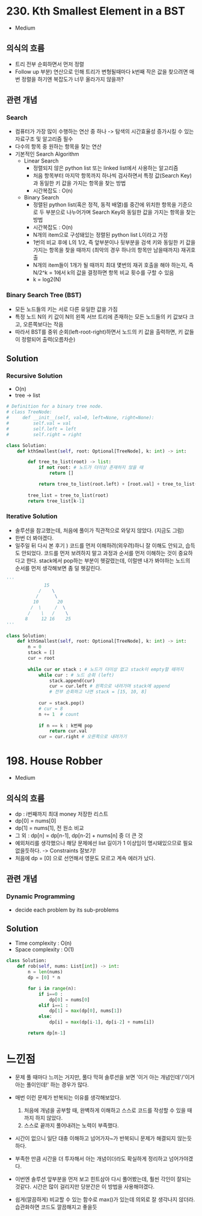 # 230. Kth Smallest Element in a BST
- Medium

## 의식의 흐름
- 트리 전부 순회하면서 먼저 정렬
- Follow up 부분) 연산으로 인해 트리가 변형될때마다 k번째 작은 값을 찾으려면 매번 정렬을 하기엔 복잡도가 너무 올라가지 않을까?

## 관련 개념
### Search
- 컴퓨터가 가장 많이 수행하는 연산 중 하나 -> 탐색의 시간효율성 증가시킬 수 있는 자료구조 및 알고리즘 필수
- 다수의 항목 중 원하는 항목을 찾는 연산
- 기본적인 Search Algorithm
  - Linear Search
    - 정렬되지 않은 python list 또는 linked list에서 사용하는 알고리즘
    - 처음 항목부터 마지막 항목까지 하나씩 검사하면서 특정 값(Search Key)과 동일한 키 값을 가지는 항목을 찾는 방법
    - 시간복잡도 : O(n)
  - Binary Search
    - 정렬된 python list(혹은 정적, 동적 배열)를 중간에 위치한 항목을 기준으로 두 부분으로 나누어가며 Search Key와 동일한 값을 가지는 항목을 찾는 방법
    - 시간복잡도 : O(n)
    - N개의 item으로 구성돼있는 정렬된 python list L이라고 가정
    - 1번의 비교 후에 L의 1/2, 즉 앞부분이나 뒷부분을 검색 키와 동일한 키 값을 가지는 항목을 찾을 때까지 (최악의 경우 하나의 항목만 남을때까지) 재귀호출
    - N개의 item들이 1개가 될 때까지 최대 몇번의 재귀 호출을 해야 하는지, 즉 N/2^k = 1에서 k의 값을 결정하면 항목 비교 횟수를 구할 수 있음
    - k = log2(N)
 
### Binary Search Tree (BST)
- 모든 노드들의 키는 서로 다른 유일한 값을 가짐
- 특정 노드 N의 키 값이 N의 왼쪽 서브 트리에 존재하는 모든 노드들의 키 값보다 크고, 오른쪽보다는 작음
- 따라서 BST를 중위 순회(left-root-right)하면서 노드의 키 값을 출력하면, 키 값들이 정렬되어 출력(오름차순)

## Solution
### Recursive Solution
- O(n)
- tree -> list

```python
# Definition for a binary tree node.
# class TreeNode:
#     def __init__(self, val=0, left=None, right=None):
#         self.val = val
#         self.left = left
#         self.right = right

class Solution:
    def kthSmallest(self, root: Optional[TreeNode], k: int) -> int:

        def tree_to_list(root) -> list:
            if not root: # 노드가 더이상 존재하지 않을 때
                return []

            return tree_to_list(root.left) + [root.val] + tree_to_list(root.right)
        
        tree_list = tree_to_list(root)
        return tree_list[k-1]
```

### Iterative Solution
- 솔루션을 참고했는데, 처음에 풀이가 직관적으로 와닿지 않았다. (지금도 그럼)
- 한번 더 봐야겠다.
- 일주일 뒤 다시 본 후기 ) 코드를 먼저 이해하려(외우려)하니 잘 이해도 안되고, 습득도 안되었다. 코드를 먼저 보려하지 말고 과정과 순서를 먼저 이해하는 것이 중요하다고 한다. stack에서 pop하는 부분이 헷갈렸는데, 이럴땐 내가 봐야하는 노드의 순서를 먼저 생각해보면 좀 덜 헷갈린다.

```python
'''
              15
            /    \
           /      \
          10       20
         /  \     /  \
        /    \   /    \
       8     12 16    25
'''
       
class Solution:
    def kthSmallest(self, root: Optional[TreeNode], k: int) -> int:
        n = 0
        stack = []
        cur = root
        
        while cur or stack : # 노드가 더이상 없고 stack이 empty할 때까지
            while cur : # 노드 순회 (left)
                stack.append(cur)
                cur = cur.left # 왼쪽으로 내려가며 stack에 append
                # 전부 순회하고 나면 stack = [15, 10, 8]
                
            cur = stack.pop()
            # cur = 8
            n += 1  # count
            
            if n == k : k번째 pop
                return cur.val
            cur = cur.right # 오른쪽으로 내려가기
```


# 198. House Robber
- Medium

## 의식의 흐름
- dp : i번째까지 최대 money 저장한 리스트
- dp[0] = nums[0]
- dp[1] = nums[1], 전 원소 비교
- 그 외 : dp[n] = dp[n-1], dp[n-2] + nums[n] 중 더 큰 것
- 예외처리를 생각했으나 해당 문제에선 list 길이가 1 이상임이 명시돼있으므로 필요없을듯하다. -> Constraints 잘보기!
- 처음에 dp = [0] 으로 선언해서 영문도 모르고 계속 에러가 났다.

## 관련 개념
### Dynamic Programming
- decide each problem by its sub-problems

## Solution
- Time complexity : O(n)
- Space complexity : O(1)

```python
class Solution:
    def rob(self, nums: List[int]) -> int:
        n = len(nums)
        dp = [0] * n

        for i in range(n):
            if i==0 :
                dp[0] = nums[0]
            elif i==1 :
                dp[1] = max(dp[0], nums[1])
            else:
                dp[i] = max(dp[i-1], dp[i-2] + nums[i])

        return dp[n-1]
```


# 느낀점
- 문제 풀 때마다 느끼는 거지만, 풀다 막혀 솔루션을 보면 '이거 아는 개념인데'/'이거 아는 풀이인데!' 하는 경우가 많다.
- 매번 이런 문제가 반복되는 이유를 생각해보았다.
  1. 처음에 개념을 공부할 때, 완벽하게 이해하고 스스로 코드를 작성할 수 있을 때까지 하지 않았다.
  2. 스스로 끝까지 풀어내려는 노력이 부족했다.
- 시간이 없으니 일단 대충 이해하고 넘어가자~가 반복되니 문제가 해결되지 않는듯하다.
- 부족한 만큼 시간을 더 투자해서 아는 개념이더라도 확실하게 정리하고 넘어가야겠다.
- 이번엔 솔루션 앞부분을 먼저 보고 힌트삼아 다시 풀어봤는데, 훨씬 각인이 잘되는것같다. 시간은 많이 걸리지만 당분간은 이 방법을 사용해야겠다.

- 쉽게(깔끔하게) 비교할 수 있는 함수로 max()가 있는데 의외로 잘 생각나지 않더라. 습관화하면 코드도 깔끔해지고 좋을듯
